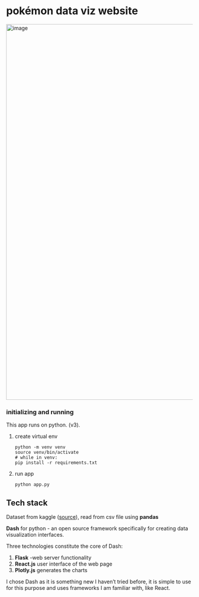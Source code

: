 # pokémon data viz website

<img width="1016" alt="image" src="https://user-images.githubusercontent.com/70148072/228538959-e56dca93-2311-4438-abbc-a92798096755.png">

### initializing and running

This app runs on python. (v3).

1. create virtual env

   ```
   python -m venv venv
   source venv/bin/activate
   # while in venv:
   pip install -r requirements.txt
   ```

2. run app

   ```
   python app.py
   ```

## Tech stack

Dataset from kaggle ([source](https://www.kaggle.com/datasets/rounakbanik/pokemon)), read from csv file using **pandas**

**Dash** for python - an open source framework specifically for creating data visualization interfaces.

Three technologies constitute the core of Dash:

1. **Flask** -web server functionality
2. **React.js** user interface of the web page
3. **Plotly.js** generates the charts

I chose Dash as it is something new I haven’t tried before, it is simple to use for this purpose and uses frameworks I am familiar with, like React.
